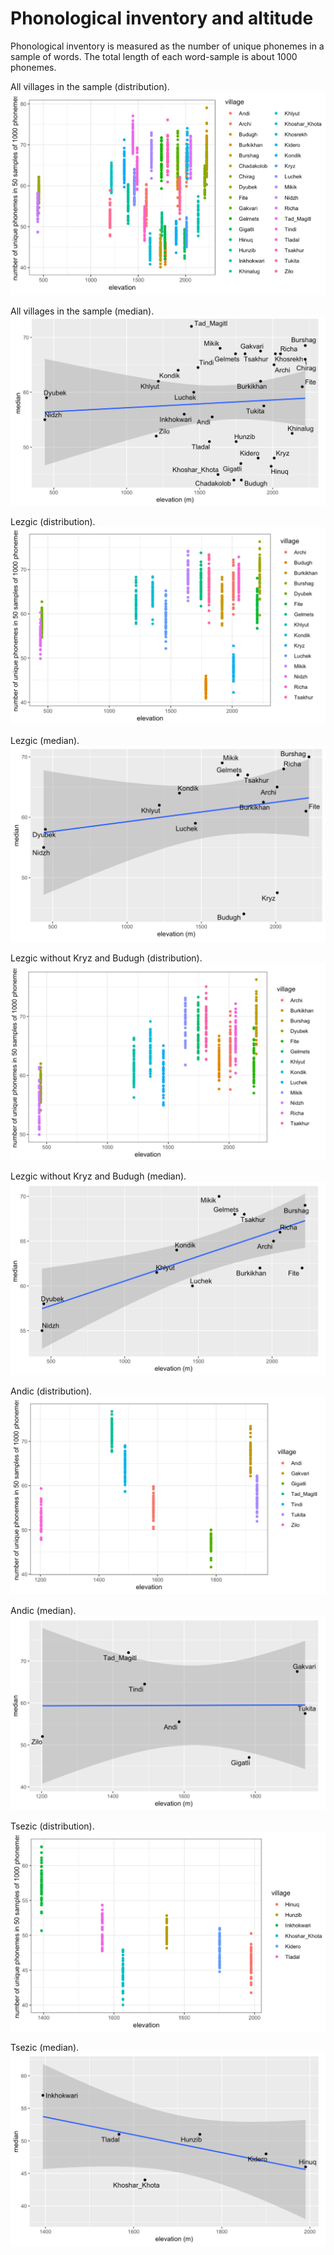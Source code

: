 # Phonological inventory and altitude

Phonological inventory is measured as the number of unique phonemes in a sample of words. The total length of each word-sample is about 1000 phonemes.


All villages in the sample (distribution).
![Figure 1](plots/all_distribution.png)

All villages in the sample (median).
![Figure 2](plots/all_median.png)

Lezgic (distribution).
![Figure 3](plots/Lezgic_distribution.png)

Lezgic (median).
![Figure 4](plots/Lezgic_median.png)

Lezgic without Kryz and Budugh (distribution).
![Figure 5](plots/Lezgic_without_Kryz_and_Budukh_distribution.png)

Lezgic without Kryz and Budugh (median).
![Figure 6](plots/Lezgic_without_Kryz_and_Budukh_median.png)

Andic (distribution).
![Figure 7](plots/Andic_distribution.png)

Andic (median).
![Figure 8](plots/Andic_median.png)

Tsezic (distribution).
![Figure 9](plots/Tsezic_distribution.png)

Tsezic (median).
![Figure 10](plots/Tsezic_median.png)


